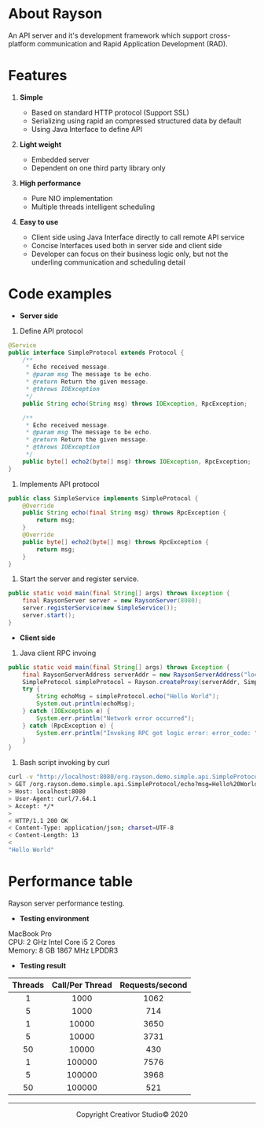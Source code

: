 # About Rayson
An API server and it's development framework which support cross-platform communication and Rapid Application Development (RAD).

# Features

1. **Simple**
	+ Based on standard HTTP protocol (Support SSL)
	+ Serializing using rapid an compressed structured data by default
	+ Using Java Interface to define API

1. **Light weight**
	+ Embedded server
	+ Dependent on one third party library only

1. **High performance**
	+ Pure NIO implementation
	+ Multiple threads intelligent scheduling

1. **Easy to use**
	+ Client side using Java Interface directly to call remote API service
	+ Concise Interfaces used both in server side and client side
	+ Developer can focus on  their business logic only, but not the underling communication and scheduling detail

# Code examples

* **Server side**

1. Define API protocol
```java
@Service
public interface SimpleProtocol extends Protocol {
	/**
	 * Echo received message. 
	 * @param msg The message to be echo.
	 * @return Return the given message.
	 * @throws IOException
	 */
	public String echo(String msg) throws IOException, RpcException;

	/**
	 * Echo received message.
	 * @param msg The message to be echo.
	 * @return Return the given message.
	 * @throws IOException
	 */
	public byte[] echo2(byte[] msg) throws IOException, RpcException;
} 
```
1. Implements API protocol
```java
public class SimpleService implements SimpleProtocol {
	@Override
	public String echo(final String msg) throws RpcException {
		return msg;
	}  
	@Override
	public byte[] echo2(byte[] msg) throws RpcException {
		return msg;
	}
}
```
1. Start the server and register service.

```java
public static void main(final String[] args) throws Exception {
	final RaysonServer server = new RaysonServer(8080);
	server.registerService(new SimpleService());
	server.start();
}
```
* **Client side**
1. Java client RPC invoing

```java
public static void main(final String[] args) throws Exception {
	final RaysonServerAddress serverAddr = new RaysonServerAddress("localhost", 8080);
	SimpleProtocol simpleProtocol = Rayson.createProxy(serverAddr, SimpleProtocol.class);
	try {
		String echoMsg = simpleProtocol.echo("Hello World");
		System.out.println(echoMsg);
	} catch (IOException e) {
		System.err.println("Network error occurred");
	} catch (RpcException e) {
		System.err.println("Invoking RPC got logic error: error_code: " + e.getCode() + " error_message: " + e.getMessage());
	}
}	
```

1.  Bash script invoking by curl
```bash
curl -v "http://localhost:8080/org.rayson.demo.simple.api.SimpleProtocol/echo?Hello%20World"
> GET /org.rayson.demo.simple.api.SimpleProtocol/echo?msg=Hello%20World HTTP/1.1
> Host: localhost:8080
> User-Agent: curl/7.64.1
> Accept: */*
>
< HTTP/1.1 200 OK
< Content-Type: application/json; charset=UTF-8
< Content-Length: 13
<
"Hello World"
```

# Performance table
Rayson server performance testing.

- **Testing environment**

MacBook Pro  
CPU: 2 GHz Intel Core i5 2 Cores  
Memory: 8 GB 1867 MHz LPDDR3 
- **Testing result**

| Threads | Call/Per Thread  |Requests/second|
|:-------:|:----------------:|:-------------:|
|  1      |   1000           |      1062     |
|  5      |   1000           |      714      |
|  1      |   10000          |      3650     |
|  5      |   10000          |      3731     |
|  50     |   10000          |      430      |
|  1      |   100000         |      7576     |
|  5      |   100000         |      3968     |
|  50     |   100000         |      521      |

* * *
<center>Copyright Creativor Studio&copy; 2020</center>